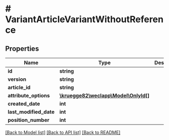 # # VariantArticleVariantWithoutReference

## Properties

Name | Type | Description | Notes
------------ | ------------- | ------------- | -------------
**id** | **string** |  | [optional]
**version** | **string** |  | [optional]
**article_id** | **string** |  | [optional]
**attribute_options** | [**\kruegge82\weclapp\Model\OnlyId[]**](OnlyId.md) |  | [optional]
**created_date** | **int** |  | [optional]
**last_modified_date** | **int** |  | [optional]
**position_number** | **int** |  | [optional]

[[Back to Model list]](../../README.md#models) [[Back to API list]](../../README.md#endpoints) [[Back to README]](../../README.md)
